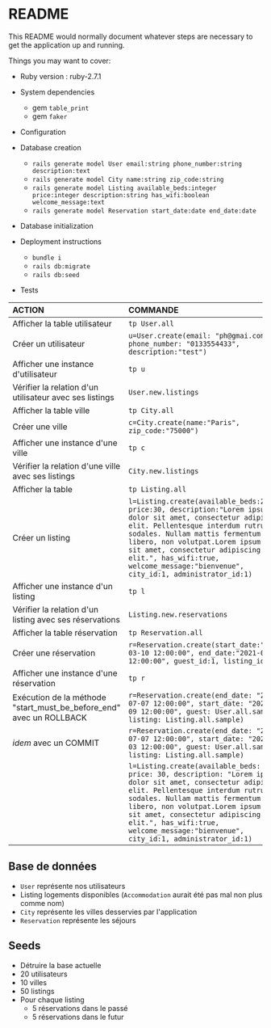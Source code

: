 # README

This README would normally document whatever steps are necessary to get the
application up and running.

Things you may want to cover:

* Ruby version : ruby-2.7.1

* System dependencies
  * gem `table_print`
  * gem `faker`

* Configuration

* Database creation
  * `rails generate model User email:string phone_number:string description:text`
  * `rails generate model City name:string zip_code:string`
  * `rails generate model Listing available_beds:integer price:integer description:string has_wifi:boolean welcome_message:text`
  * `rails generate model Reservation start_date:date end_date:date`

* Database initialization

* Deployment instructions
  * `bundle i`
  * `rails db:migrate`
  * `rails db:seed`

* Tests

|ACTION|COMMANDE|
|:---|:---|
|Afficher la table utilisateur|`tp User.all`|
|Créer un utilisateur|`u=User.create(email: "ph@gmai.com", phone_number: "0133554433", description:"test")`|
|Afficher une instance d'utilisateur|`tp u`|
|Vérifier la relation d'un utilisateur avec ses listings|`User.new.listings`|
|Afficher la table ville|`tp City.all`|
|Créer une ville|`c=City.create(name:"Paris", zip_code:"75000")`|
|Afficher une instance d'une ville|`tp c`|
|Vérifier la relation d'une ville avec ses listings|`City.new.listings`|
|Afficher la table |`tp Listing.all`|
|Créer un listing|`l=Listing.create(available_beds:2, price:30, description:"Lorem ipsum dolor sit amet, consectetur adipiscing elit. Pellentesque interdum rutrum sodales. Nullam mattis fermentum libero, non volutpat.Lorem ipsum dolor sit amet, consectetur adipiscing elit.", has_wifi:true, welcome_message:"bienvenue", city_id:1, administrator_id:1)`|
|Afficher une instance d'un listing|`tp l`|
|Vérifier la relation d'un listing avec ses réservations|`Listing.new.reservations`|
|Afficher la table réservation|`tp Reservation.all`|
|Créer une réservation|`r=Reservation.create(start_date:"2021-03-10 12:00:00", end_date:"2021-03-20 12:00:00", guest_id:1, listing_id:1)`|
|Afficher une instance d'une réservation|`tp r`|
|Exécution de la méthode "start_must_be_before_end" avec un ROLLBACK|`r=Reservation.create(end_date: "2021-07-07 12:00:00", start_date: "2021-07-09 12:00:00", guest: User.all.sample, listing: Listing.all.sample)`|
|_idem_ avec un COMMIT|`r=Reservation.create(end_date: "2021-07-07 12:00:00", start_date: "2021-07-03 12:00:00", guest: User.all.sample, listing: Listing.all.sample)`|
||`l=Listing.create(available_beds: 2, price: 30, description: "Lorem ipsum dolor sit amet, consectetur adipiscing elit. Pellentesque interdum rutrum sodales. Nullam mattis fermentum libero, non volutpat.Lorem ipsum dolor sit amet, consectetur adipiscing elit.", has_wifi:true, welcome_message:"bienvenue", city_id:1, administrator_id:1)`|


## Base de données
- `User` représente nos utilisateurs
- Listing logements disponibles (`Accommodation` aurait été pas mal non plus comme nom)
- `City` représente les villes desservies par l'application
- `Reservation` représente les séjours

## Seeds
- Détruire la base actuelle
- 20 utilisateurs
- 10 villes
- 50 listings
- Pour chaque listing
  - 5 réservations dans le passé
  - 5 réservations dans le futur